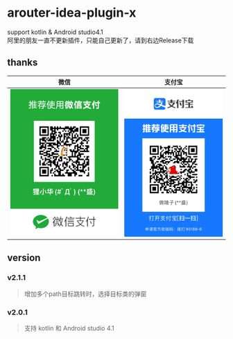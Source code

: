 # arouter-idea-plugin-x
support kotlin &amp; Android studio4.1  
阿里的朋友一直不更新插件，只能自己更新了，请到右边Release下载

## thanks   
|微信|支付宝|
|----|----|
|![wechat](https://github.com/huage2580/arouter-idea-plugin-x/blob/master/wechat.png)|![wechat](https://github.com/huage2580/arouter-idea-plugin-x/blob/master/alipay.png)|

## version  
### v2.1.1 
>增加多个path目标跳转时，选择目标类的弹窗
### v2.0.1
>支持 kotlin 和 Android studio 4.1